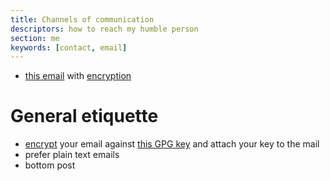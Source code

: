 ```yaml
---
title: Channels of communication
descriptors: how to reach my humble person
section: me
keywords: [contact, email]
---
```

 - [this email](mailto:vitouejj@gmail.com) with [encryption](/files/jacadzaca.gpg)

# General etiquette
 - [encrypt](https://support.mozilla.org/en-US/kb/openpgp-thunderbird-howto-and-faq) your email against [this GPG key](/files/jacadzaca.gpg) and attach your key to the mail
 - prefer plain text emails
 - bottom post

